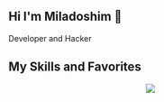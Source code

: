 ## Hi I'm Miladoshim 👋
Developer and Hacker


## My Skills and Favorites

<p align="center">
  <a href="https://skillicons.dev">
    <img src="https://skillicons.dev/icons?i=py,django,git,docker,vim,flutter,github,gitlab,godot,graphql,htmx,laravel,kali,linux,postgres,rust,svelte,ubuntu,wordpress&perline=10" />
  </a>
</p>
